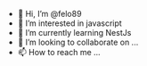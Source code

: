 - 👋 Hi, I’m @felo89
- 👀 I’m interested in javascript
- 🌱 I’m currently learning NestJs
- 💞️ I’m looking to collaborate on ...
- 📫 How to reach me ...

<!---
felo89/felo89 is a ✨ special ✨ repository because its `README.md` (this file) appears on your GitHub profile.
You can click the Preview link to take a look at your changes.
--->
